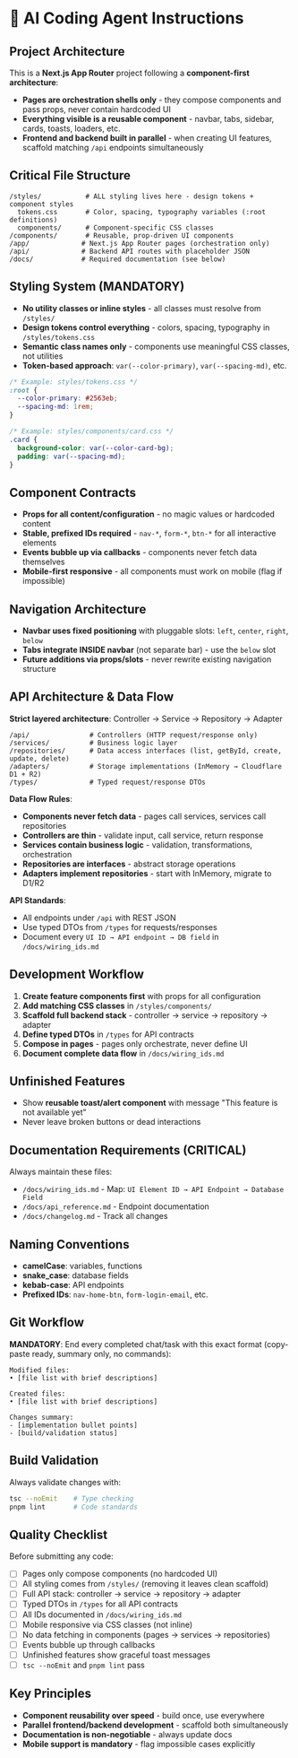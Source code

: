# 🤖 AI Coding Agent Instructions

## Project Architecture

This is a **Next.js App Router** project following a **component-first architecture**:

- **Pages are orchestration shells only** - they compose components and pass props, never contain hardcoded UI
- **Everything visible is a reusable component** - navbar, tabs, sidebar, cards, toasts, loaders, etc.
- **Frontend and backend built in parallel** - when creating UI features, scaffold matching `/api` endpoints simultaneously

## Critical File Structure

```
/styles/           # ALL styling lives here - design tokens + component styles
  tokens.css       # Color, spacing, typography variables (:root definitions)
  components/      # Component-specific CSS classes
/components/       # Reusable, prop-driven UI components
/app/             # Next.js App Router pages (orchestration only)
/api/             # Backend API routes with placeholder JSON
/docs/            # Required documentation (see below)
```

## Styling System (MANDATORY)

- **No utility classes or inline styles** - all classes must resolve from `/styles/`
- **Design tokens control everything** - colors, spacing, typography in `/styles/tokens.css`
- **Semantic class names only** - components use meaningful CSS classes, not utilities
- **Token-based approach**: `var(--color-primary)`, `var(--spacing-md)`, etc.

```css
/* Example: styles/tokens.css */
:root {
  --color-primary: #2563eb;
  --spacing-md: 1rem;
}

/* Example: styles/components/card.css */
.card {
  background-color: var(--color-card-bg);
  padding: var(--spacing-md);
}
```

## Component Contracts

- **Props for all content/configuration** - no magic values or hardcoded content
- **Stable, prefixed IDs required** - `nav-*`, `form-*`, `btn-*` for all interactive elements
- **Events bubble up via callbacks** - components never fetch data themselves
- **Mobile-first responsive** - all components must work on mobile (flag if impossible)

## Navigation Architecture

- **Navbar uses fixed positioning** with pluggable slots: `left`, `center`, `right`, `below`
- **Tabs integrate INSIDE navbar** (not separate bar) - use the `below` slot
- **Future additions via props/slots** - never rewrite existing navigation structure

## API Architecture & Data Flow

**Strict layered architecture**: Controller → Service → Repository → Adapter

```
/api/               # Controllers (HTTP request/response only)
/services/          # Business logic layer  
/repositories/      # Data access interfaces (list, getById, create, update, delete)
/adapters/          # Storage implementations (InMemory → Cloudflare D1 + R2)
/types/             # Typed request/response DTOs
```

**Data Flow Rules**:
- **Components never fetch data** - pages call services, services call repositories
- **Controllers are thin** - validate input, call service, return response
- **Services contain business logic** - validation, transformations, orchestration
- **Repositories are interfaces** - abstract storage operations
- **Adapters implement repositories** - start with InMemory, migrate to D1/R2

**API Standards**:
- All endpoints under `/api` with REST JSON
- Use typed DTOs from `/types` for requests/responses
- Document every `UI ID → API endpoint → DB field` in `/docs/wiring_ids.md`

## Development Workflow

1. **Create feature components first** with props for all configuration
2. **Add matching CSS classes** in `/styles/components/`
3. **Scaffold full backend stack** - controller → service → repository → adapter
4. **Define typed DTOs** in `/types` for API contracts
5. **Compose in pages** - pages only orchestrate, never define UI
6. **Document complete data flow** in `/docs/wiring_ids.md`

## Unfinished Features

- Show **reusable toast/alert component** with message "This feature is not available yet"
- Never leave broken buttons or dead interactions

## Documentation Requirements (CRITICAL)

Always maintain these files:

- `/docs/wiring_ids.md` - Map: `UI Element ID → API Endpoint → Database Field`
- `/docs/api_reference.md` - Endpoint documentation
- `/docs/changelog.md` - Track all changes

## Naming Conventions

- **camelCase**: variables, functions
- **snake_case**: database fields  
- **kebab-case**: API endpoints
- **Prefixed IDs**: `nav-home-btn`, `form-login-email`, etc.

## Git Workflow

**MANDATORY**: End every completed chat/task with this exact format (copy-paste ready, summary only, no commands):

```
Modified files:
• [file list with brief descriptions]

Created files:
• [file list with brief descriptions]

Changes summary:
- [implementation bullet points]
- [build/validation status]
```

## Build Validation

Always validate changes with:
```bash
tsc --noEmit    # Type checking
pnpm lint       # Code standards
```

## Quality Checklist

Before submitting any code:
- [ ] Pages only compose components (no hardcoded UI)
- [ ] All styling comes from `/styles/` (removing it leaves clean scaffold)
- [ ] Full API stack: controller → service → repository → adapter
- [ ] Typed DTOs in `/types` for all API contracts
- [ ] All IDs documented in `/docs/wiring_ids.md`
- [ ] Mobile responsive via CSS classes (not inline)
- [ ] No data fetching in components (pages → services → repositories)
- [ ] Events bubble up through callbacks
- [ ] Unfinished features show graceful toast messages
- [ ] `tsc --noEmit` and `pnpm lint` pass

## Key Principles

- **Component reusability over speed** - build once, use everywhere
- **Parallel frontend/backend development** - scaffold both simultaneously  
- **Documentation is non-negotiable** - always update docs
- **Mobile support is mandatory** - flag impossible cases explicitly